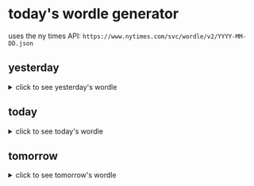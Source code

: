 # today's wordle generator

uses the ny times API: `https://www.nytimes.com/svc/wordle/v2/YYYY-MM-DD.json`

## yesterday

<details>
    <summary>click to see yesterday's wordle</summary>

    witch

</details>

## today

<details>
    <summary>click to see today's wordle</summary>

    slang

</details>

## tomorrow

<details>
    <summary>click to see tomorrow's wordle</summary>

    chock

</details>
